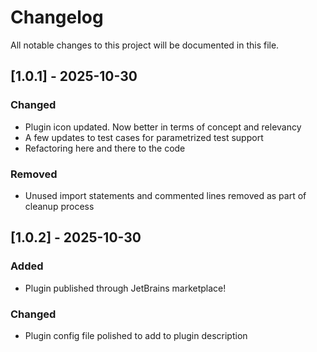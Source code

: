 # Changelog

All notable changes to this project will be documented in this file.

## [1.0.1] - 2025-10-30

### Changed
- Plugin icon updated. Now better in terms of concept and relevancy
- A few updates to test cases for parametrized test support
- Refactoring here and there to the code

### Removed
- Unused import statements and commented lines removed as part of cleanup process

## [1.0.2] - 2025-10-30

### Added
- Plugin published through JetBrains marketplace!

### Changed
- Plugin config file polished to add to plugin description